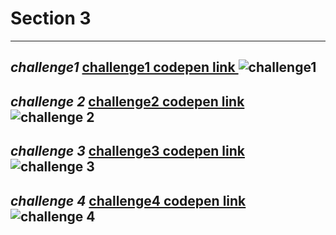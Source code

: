 # Section 3 
--------------------
*challenge1*
[challenge1 codepen link ](https://codepen.io/m2001said/pen/OJQbemG)
![challenge1](https://user-images.githubusercontent.com/91760639/187207295-7fbbcc5e-ba75-4244-a9ac-7f98184464d9.jpg)
--------------------
*challenge 2*
[challenge2 codepen link ](https://codepen.io/m2001said/pen/xxYgKOb)
![challenge 2](https://user-images.githubusercontent.com/91760639/187207384-2754bed1-415b-4a5a-9599-bf7701b837b1.jpg)
--------------------
*challenge 3*
[challenge3 codepen link ](https://codepen.io/m2001said/pen/jOZybeq)
![challenge 3](https://user-images.githubusercontent.com/91760639/187207505-8c52b6e1-9e19-43e3-a134-df9194c1d0dc.jpg)
--------------------
*challenge 4*
[challenge4 codepen link ](https://codepen.io/m2001said/pen/vYdggOR)
![challenge 4](https://user-images.githubusercontent.com/91760639/187207512-83f7bc5b-6cb4-4ce7-aed4-28fdbca47a93.jpg)
--------------------
